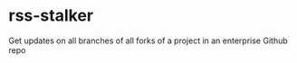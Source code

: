 rss-stalker
===========

Get updates on all branches of all forks of a project in an enterprise Github repo